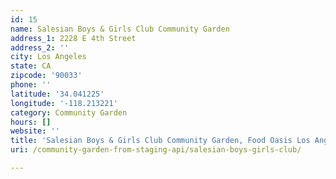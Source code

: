 ```yaml
---
id: 15
name: Salesian Boys & Girls Club Community Garden
address_1: 2228 E 4th Street
address_2: ''
city: Los Angeles
state: CA
zipcode: '90033'
phone: ''
latitude: '34.041225'
longitude: '-118.213221'
category: Community Garden
hours: []
website: ''
title: 'Salesian Boys & Girls Club Community Garden, Food Oasis Los Angeles'
uri: /community-garden-from-staging-api/salesian-boys-girls-club/

---
```

